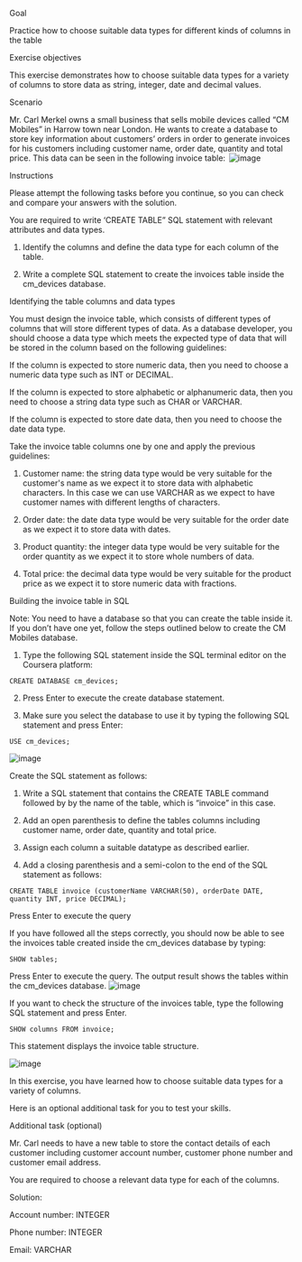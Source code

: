 Goal

Practice how to choose suitable data types for different kinds of columns in the table

Exercise objectives

This exercise demonstrates how to choose suitable data types for a variety of columns to store data as string, integer, date and decimal values. 

Scenario

Mr. Carl Merkel owns a small business that sells mobile devices called “CM Mobiles” in Harrow town near London. He wants to create a database to store key information about customers’ orders in order to generate invoices for his customers including customer name, order date, quantity and total price. This data can be seen in the following invoice table: 
![image](https://github.com/janaom/Meta-Database-Engineer-Professional-Certificate/assets/83917694/867a489b-78c3-474b-8e8e-ea06a5aa8827)



Instructions

Please attempt the following tasks before you continue, so you can check and compare your answers with the solution.

You are required to write ‘CREATE TABLE” SQL statement with relevant attributes and data types.

1. Identify the columns and define the data type for each column of the table. 

2. Write a complete SQL statement to create the invoices table inside the cm_devices database. 


Identifying the table columns and data types

You must design the invoice table, which consists of different types of columns that will store different types of data. As a database developer, you should choose a data type which meets the expected type of data that will be stored in the column based on the following guidelines: 

If the column is expected to store numeric data, then you need to choose a numeric data type such as INT or DECIMAL.  

If the column is expected to store alphabetic or alphanumeric data, then you need to choose a string data type such as CHAR or VARCHAR.  

If the column is expected to store date data, then you need to choose the date data type.  


Take the invoice table columns one by one and apply the previous guidelines:

1. Customer name: the string data type would be very suitable for the customer's name as we expect it to store data with alphabetic characters. In this case we can use VARCHAR as we expect to have customer names with different lengths of characters. 

2. Order date: the date data type would be very suitable for the order date as we expect it to store data with dates. 

3. Product quantity: the integer data type would be very suitable for the order quantity as we expect it to store whole numbers of data. 

4. Total price: the decimal data type would be very suitable for the product price as we expect it to store numeric data with fractions. 


Building the invoice table in SQL

Note: You need to have a database so that you can create the table inside it. If you don’t have one yet, follow the steps outlined below to create the CM Mobiles database. 

  

1. Type the following SQL statement inside the SQL terminal editor on the Coursera platform:

```
CREATE DATABASE cm_devices; 
```

2. Press Enter to execute the create database statement. 

3. Make sure you select the database to use it by typing the following SQL statement and press Enter:
```
USE cm_devices; 
```
![image](https://github.com/janaom/Meta-Database-Engineer-Professional-Certificate/assets/83917694/6111562c-46f6-4fab-ba59-7872783f6b8a)


Create the SQL statement as follows:

1. Write a SQL statement that contains the CREATE TABLE command followed by by the name of the table, which is “invoice” in this case.

2. Add an open parenthesis to define the tables columns including customer name, order date, quantity and total price.  

3. Assign each column a suitable datatype as described earlier. 

4. Add a closing parenthesis and a semi-colon to the end of the SQL statement as follows: 

```
CREATE TABLE invoice (customerName VARCHAR(50), orderDate DATE, quantity INT, price DECIMAL); 
```

Press Enter to execute the query

If you have followed all the steps correctly, you should now be able to see the invoices table created inside the cm_devices database by typing:
```
SHOW tables;
```
Press Enter to execute the query. The output result shows the tables within the cm_devices database. 
![image](https://github.com/janaom/Meta-Database-Engineer-Professional-Certificate/assets/83917694/0ddcaf7f-5c59-4e16-9bef-98b380c1520f)


If you want to check the structure of the invoices table, type the following SQL statement and press Enter.
```
SHOW columns FROM invoice; 
```
This statement displays the invoice table structure.

![image](https://github.com/janaom/Meta-Database-Engineer-Professional-Certificate/assets/83917694/3a8f6014-b30e-4dc9-91b1-eb6ba0079faf)




In this exercise, you have learned how to choose suitable data types for a variety of columns.

Here is an optional additional task for you to test your skills.


Additional task (optional)

Mr. Carl needs to have a new table to store the contact details of each customer including customer account number, customer phone number and customer email address. 

You are required to choose a relevant data type for each of the columns.  

Solution:

Account number: INTEGER

Phone number: INTEGER

Email: VARCHAR  
